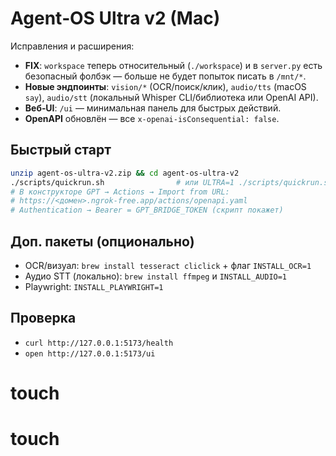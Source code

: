 # Agent‑OS Ultra v2 (Mac)

Исправления и расширения:
- **FIX**: `workspace` теперь относительный (`./workspace`) и в `server.py` есть безопасный фолбэк — больше не будет попыток писать в `/mnt/*`.
- **Новые эндпоинты**: `vision/*` (OCR/поиск/клик), `audio/tts` (macOS `say`), `audio/stt` (локальный Whisper CLI/библиотека или OpenAI API).
- **Веб‑UI**: `/ui` — минимальная панель для быстрых действий.
- **OpenAPI** обновлён — все `x-openai-isConsequential: false`.

## Быстрый старт
```bash
unzip agent-os-ultra-v2.zip && cd agent-os-ultra-v2
./scripts/quickrun.sh                # или ULTRA=1 ./scripts/quickrun.sh
# В конструкторе GPT → Actions → Import from URL:
# https://<домен>.ngrok-free.app/actions/openapi.yaml
# Authentication → Bearer = GPT_BRIDGE_TOKEN (скрипт покажет)
```

## Доп. пакеты (опционально)
- OCR/визуал: `brew install tesseract cliclick` + флаг `INSTALL_OCR=1`
- Аудио STT (локально): `brew install ffmpeg` и `INSTALL_AUDIO=1`
- Playwright: `INSTALL_PLAYWRIGHT=1`

## Проверка
- `curl http://127.0.0.1:5173/health`
- `open http://127.0.0.1:5173/ui`
# touch
# touch
